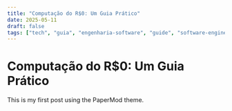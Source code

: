 ```yaml
---
title: "Computação do R$0: Um Guia Prático"
date: 2025-05-11
draft: false
tags: ["tech", "guia", "engenharia-software", "guide", "software-engineering"]
---
```


# Computação do R$0: Um Guia Prático

This is my first post using the PaperMod theme.